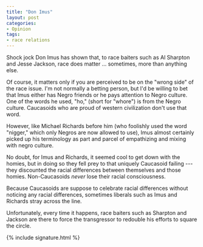 ```yaml
---
title: "Don Imus"
layout: post
categories:
- Opinion
tags:
- race relations
---
```


Shock jock Don Imus has shown that, to race baiters such as Al Sharpton and Jesse Jackson, race does matter ... sometimes, more than anything else.  
  
Of course, it matters only if you are perceived to be on the "wrong side" of the race issue. I'm not normally a betting person, but I'd be willing to bet that Imus either has Negro friends or he pays attention to Negro culture. One of the words he used, "ho," (short for "whore") is from the Negro culture. Caucasoids who are proud of western civilization don't use that word.

However, like Michael Richards before him (who foolishly used the word "nigger," which only Negros are now allowed to use), Imus almost certainly picked up his terminology as part and parcel of empathizing and mixing with negro culture.

No doubt, for Imus and Richards, it seemed cool to get down with the homies, but in doing so they fell prey to that uniquely Caucasoid failing --- they discounted the racial differences between themselves and those homies. Non-Caucasoids *never* lose their racial consciousness.

Because Caucasoids are suppose to celebrate racial differences without noticing any racial differences, sometimes liberals such as Imus and Richards stray across the line.

Unfortunately, every time it happens, race baiters such as Sharpton and Jackson are there to force the transgressor to redouble his efforts to square the circle.

{% include signature.html %}
